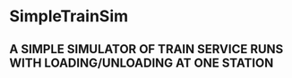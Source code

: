 # SimpleTrainSim

## A SIMPLE SIMULATOR OF TRAIN SERVICE RUNS WITH LOADING/UNLOADING AT ONE STATION ##
